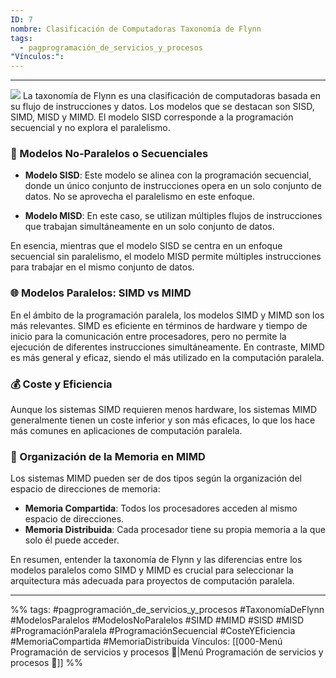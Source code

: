 ```yaml
---
ID: 7
nombre: Clasificación de Computadoras Taxonomía de Flynn
tags:
  - pagprogramación_de_servicios_y_procesos
"Vínculos:":
---
```

___
[![](https://mermaid.ink/img/pako:eNpdks9um0AQxl9lNadEopYxBByudf74QFuJniouU5ikq7KzaFmU2JYfpg_QU2-58mIZ42LZ4bTzfd_8djTsDipbE2RgNNcG25KVctb6q6vv-GrZmuEvqprUfbNhvr4-2Erl0tLYTn2xn76hw2YsrCqo6okrLUJ3DE5RVayL1SSps-CHWH4Ry4e3xutWaGrNnXd9VWnLE3sa4jTB1Fis8zPI3ZOuNLGn01UX9gMxSb_ajEHcHp3PtvP0X9PjpOfwTOXEcvMjuvoF3QVZvOFPJwAzvLEQ6Iz61T0j6y1WevjHh6U2KCRjnUZFfDHYJAunRed1jR-dlZaN6J-9WBCAIWdQ1_Ifd4dgCf4XGSohk2ON7ncJJe8lh723xYYryGSdFEDf1uhppfHZoYHsCZvupN7V2lt3Emks8-NrGR9NAC3yD2vNRJMSsh28QhYvZ-EyidM0ScIwWizDADaQhYtklkbxPEzicBnfpPNoH8B2BMxnt9HiNozn8kVxehOl-3ckYdF8?type=png)](https://mermaid.live/edit#pako:eNpdks9um0AQxl9lNadEopYxBByudf74QFuJniouU5ikq7KzaFmU2JYfpg_QU2-58mIZ42LZ4bTzfd_8djTsDipbE2RgNNcG25KVctb6q6vv-GrZmuEvqprUfbNhvr4-2Erl0tLYTn2xn76hw2YsrCqo6okrLUJ3DE5RVayL1SSps-CHWH4Ry4e3xutWaGrNnXd9VWnLE3sa4jTB1Fis8zPI3ZOuNLGn01UX9gMxSb_ajEHcHp3PtvP0X9PjpOfwTOXEcvMjuvoF3QVZvOFPJwAzvLEQ6Iz61T0j6y1WevjHh6U2KCRjnUZFfDHYJAunRed1jR-dlZaN6J-9WBCAIWdQ1_Ifd4dgCf4XGSohk2ON7ncJJe8lh723xYYryGSdFEDf1uhppfHZoYHsCZvupN7V2lt3Emks8-NrGR9NAC3yD2vNRJMSsh28QhYvZ-EyidM0ScIwWizDADaQhYtklkbxPEzicBnfpPNoH8B2BMxnt9HiNozn8kVxehOl-3ckYdF8)
La taxonomía de Flynn es una clasificación de computadoras basada en su flujo de instrucciones y datos. Los modelos que se destacan son SISD, SIMD, MISD y MIMD. El modelo SISD corresponde a la programación secuencial y no explora el paralelismo. 
### 🔄 Modelos No-Paralelos o Secuenciales

- **Modelo SISD**: Este modelo se alinea con la programación secuencial, donde un único conjunto de instrucciones opera en un solo conjunto de datos. No se aprovecha el paralelismo en este enfoque.

- **Modelo MISD**: En este caso, se utilizan múltiples flujos de instrucciones que trabajan simultáneamente en un solo conjunto de datos.

En esencia, mientras que el modelo SISD se centra en un enfoque secuencial sin paralelismo, el modelo MISD permite múltiples instrucciones para trabajar en el mismo conjunto de datos.

### 🌐 Modelos Paralelos: SIMD vs MIMD

En el ámbito de la programación paralela, los modelos SIMD y MIMD son los más relevantes. SIMD es eficiente en términos de hardware y tiempo de inicio para la comunicación entre procesadores, pero no permite la ejecución de diferentes instrucciones simultáneamente. En contraste, MIMD es más general y eficaz, siendo el más utilizado en la computación paralela. 

### 💰 Coste y Eficiencia

Aunque los sistemas SIMD requieren menos hardware, los sistemas MIMD generalmente tienen un coste inferior y son más eficaces, lo que los hace más comunes en aplicaciones de computación paralela.

### 🧠 Organización de la Memoria en MIMD

Los sistemas MIMD pueden ser de dos tipos según la organización del espacio de direcciones de memoria: 
- **Memoria Compartida**: Todos los procesadores acceden al mismo espacio de direcciones.
- **Memoria Distribuida**: Cada procesador tiene su propia memoria a la que solo él puede acceder.

En resumen, entender la taxonomía de Flynn y las diferencias entre los modelos paralelos como SIMD y MIMD es crucial para seleccionar la arquitectura más adecuada para proyectos de computación paralela.

___
%%
tags:  #pagprogramación_de_servicios_y_procesos  #TaxonomíaDeFlynn #ModelosParalelos #ModelosNoParalelos #SIMD #MIMD #SISD #MISD #ProgramaciónParalela #ProgramaciónSecuencial #CosteYEficiencia #MemoriaCompartida #MemoriaDistribuida
Vínculos:  [[000-Menú Programación de servicios y procesos 📃|Menú Programación de servicios y procesos 📃]]
%%